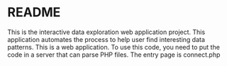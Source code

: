 # README #

This is the interactive data exploration web application project. This application automates the process to help user find interesting data patterns. 
This is a web application. To use this code, you need to put the code in a server that can parse PHP files.
The entry page is connect.php


